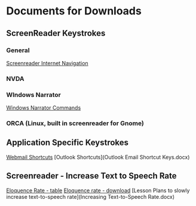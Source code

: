# Documents for Downloads

## ScreenReader Keystrokes

### General
[Screenreader Internet Navigation](ScreenReaderNavigation.docx)
[]()
[]()
[]()
[]()
[]()
[]()
[]()
[]()

### NVDA
[]()
[]()
[]()
[]()
[]()
[]()
[]()
[]()

### WIndows Narrator
[Windows Narrator Commands](NarratorCommands.docx)
[]()
[]()
[]()
[]()
[]()
[]()
[]()
[]()

### ORCA (Linux, built in screenreader for Gnome)
[]()
[]()
[]()
[]()
[]()
[]()
[]()
[]()

## Application Specific Keystrokes
[Webmail Shortcuts](WebmailShortcuts.docx)
[Outlook Shortcuts](Outlook Email Shortcut Keys.docx)
[]()
[]()
[]()
[]()
[]()
[]()
[]()


## Screenreader - Increase Text to Speech Rate
[Eloquence Rate - table](EloquenceRate)
[Eloquence rate - download](EloquenceRate.docx)
[Lesson Plans to slowly increase text-to-speech rate](Increasing Text-to-Speech Rate.docx)
